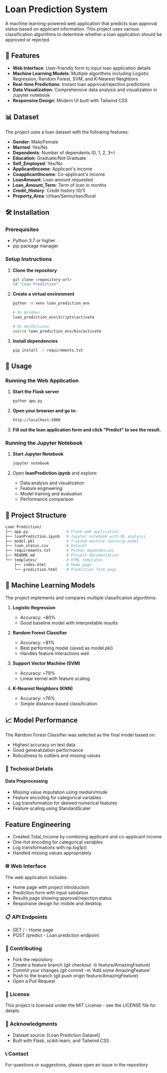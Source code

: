 # Loan Prediction System

A machine learning-powered web application that predicts loan approval status based on applicant information. This project uses various classification algorithms to determine whether a loan application should be approved or rejected.

## 🚀 Features

- **Web Interface**: User-friendly form to input loan application details  
- **Machine Learning Models**: Multiple algorithms including Logistic Regression, Random Forest, SVM, and K-Nearest Neighbors  
- **Real-time Predictions**: Instant loan approval/rejection predictions  
- **Data Visualization**: Comprehensive data analysis and visualization in Jupyter notebook  
- **Responsive Design**: Modern UI built with Tailwind CSS  

## 📊 Dataset

The project uses a loan dataset with the following features:

- **Gender**: Male/Female  
- **Married**: Yes/No  
- **Dependents**: Number of dependents (0, 1, 2, 3+)  
- **Education**: Graduate/Not Graduate  
- **Self_Employed**: Yes/No  
- **ApplicantIncome**: Applicant's income  
- **CoapplicantIncome**: Co-applicant's income  
- **LoanAmount**: Loan amount requested  
- **Loan_Amount_Term**: Term of loan in months  
- **Credit_History**: Credit history (0/1)  
- **Property_Area**: Urban/Semiurban/Rural  

## 🛠️ Installation

### Prerequisites

- Python 3.7 or higher  
- pip package manager  

### Setup Instructions

1. **Clone the repository**

   ```bash
   git clone <repository-url>
   cd "Loan Prediction"
2. **Create a virtual environment**
   ```bash
   python -m venv loan_prediction_env

   # On Windows
   loan_prediction_env\Scripts\activate
   
   # On macOS/Linux
   source loan_prediction_env/bin/activate
3. **Install dependencies**
   ```bash
   pip install -r requirements.txt
   
## 🚀 Usage
### Running the Web Application
1. **Start the Flask server**
   ```bash
   python app.py
2. **Open your browser and go to:**
   ```bash
   http://localhost:5000
3. **Fill out the loan application form and click "Predict" to see the result.**
### Running the Jupyter Notebook
1. **Start Jupyter Notebook**
   ```bash
   jupyter notebook
2. Open **loanPrediction.ipynb** and explore:
   
   - Data analysis and visualization
   - Feature engineering
   - Model training and evaluation
   - Performance comparison
     
## 📁 Project Structure
   ```bash
   Loan Prediction/
   ├── app.py                 # Flask web application
   ├── loanPrediction.ipynb   # Jupyter notebook with ML analysis
   ├── model.pkl              # Trained machine learning model
   ├── loan_status.csv        # Dataset
   ├── requirements.txt       # Python dependencies
   ├── README.md              # Project documentation
   └── templates/             # HTML templates
       ├── index.html         # Home page
       └── prediction.html    # Prediction form page
```
## 🤖 Machine Learning Models
The project implements and compares multiple classification algorithms:

1. **Logistic Regression**
   - Accuracy: ~80%
   - Good baseline model with interpretable results

2. **Random Forest Classifier**
   - Accuracy: ~81%
   - Best performing model (saved as model.pkl)
   - Handles feature interactions well

3. **Support Vector Machine (SVM)**
   - Accuracy: ~79%
   - Linear kernel with feature scaling

4. **K-Nearest Neighbors (KNN)**
   - Accuracy: ~76%
   - Simple distance-based classification
  
## 📈 Model Performance
The Random Forest Classifier was selected as the final model based on:
   - Highest accuracy on test data
   - Good generalization performance
   - Robustness to outliers and missing values
     
### 🔧 Technical Details
#### Data Preprocessing
   - Missing value imputation using median/mode
   - Feature encoding for categorical variables
   - Log transformation for skewed numerical features
   - Feature scaling using StandardScaler

## Feature Engineering
   - Created Total_Income by combining applicant and co-applicant income
   - One-hot encoding for categorical variables
   - Log transformations with np.log1p()
   - Handled missing values appropriately

### 🌐 Web Interface
The web application includes:
- Home page with project introduction
- Prediction form with input validation
- Results page showing approval/rejection status
- Responsive design for mobile and desktop

### 📋 API Endpoints
- GET / - Home page
- POST /predict - Loan prediction endpoint

### 🤝 Contributing
- Fork the repository
- Create a feature branch (git checkout -b feature/AmazingFeature)
- Commit your changes (git commit -m 'Add some AmazingFeature'
- Push to the branch (git push origin feature/AmazingFeature)
- Open a Pull Request

### 📄 License
This project is licensed under the MIT License - see the LICENSE file for details.

### 🙏 Acknowledgments
- Dataset source: [Loan Prediction Dataset]
- Built with Flask, scikit-learn, and Tailwind CSS

### 📞 Contact
For questions or suggestions, please open an issue in the repository
